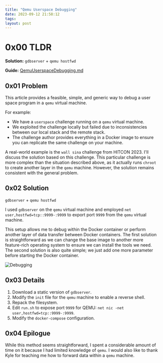 ```yaml
---
title: "Qemu Userspace Debugging"
date: 2023-09-12 21:58:12
tags: 
layout: post
---
```


# 0x00 TLDR

**Solution:** `gdbserver` + `qemu hostfwd`

**Guide:** [QemuUserspaceDebugging.md](https://github.com/n132/n132Tools/blob/main/Kernel/QemuUserspaceDebugging.md)

## 0x01 Problem

This article provides a feasible, simple, and generic way to debug a user space program in a `qemu` virtual machine.

For example:

- We have a `userspace` challenge running on a `qemu` virtual machine.
- We exploited the challenge locally but failed due to inconsistencies between our local stack and the remote stack.
- The challenge author provides everything in a Docker image to ensure you can replicate the same challenge on your machine.

A real-world example is the `wall sina` challenge from HITCON 2023. I'll discuss the solution based on this challenge. This particular challenge is more complex than the situation described above, as it actually runs `chroot` to create another layer in the `qemu` machine. However, the solution remains consistent with the general problem.

## 0x02 Solution

`gdbserver` + `qemu hostfwd`

I used `gdbserver` on the `qemu` virtual machine and employed `net user,hostfwd=tcp::9999-:9999` to export port `9999` from the `qemu` virtual machine.

This setup allows me to debug within the Docker container or perform another layer of data transfer between Docker containers. The first solution is straightforward as we can change the base image to another more feature-rich operating system to ensure we can install the tools we need. The second solution is also quite simple; we just add one more parameter before starting the Docker container.

![Debugging](/Figures/QemuDebug/Debugging.png)

## 0x03 Details

1. Download a static version of `gdbserver`.
2. Modify the `init` file for the `qemu` machine to enable a reverse shell.
3. Repack the filesystem.
4. Edit `run.sh` to expose port `9999` for QEMU: `net nic -net user,hostfwd=tcp::9999-:9999`.
5. Modify the `docker-compose` configuration.

## 0x04 Epilogue

While this method seems straightforward, I spent a considerable amount of time on it because I had limited knowledge of `qemu`. I would also like to thank Kyle for teaching me how to forward data within a `qemu` machine.